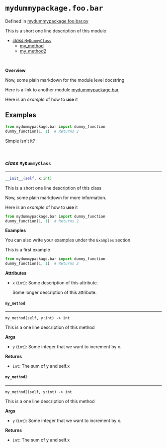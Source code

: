 # `mydummypackage.foo.bar`

Defined in [mydummypackage.foo.bar.py](../mydummypackage/foo/bar.py)

This is a short one line description of this module

* [*class* `MyDummyClass`](#my-dummy-class)
	* [my_method](#my-method)
	* [my_method2](#my-method2)



<br/>



__Overview__


Now, some plain markdown for the module level docstring

Here is a link to another module [mydummypackage.bar](./mydummypackage.bar.md)

Here is an *example* of how to __use__ it

Examples
--------

```python
from mydummypackage.bar import dummy_function
dummy_function(1, 1)  # Returns 2
```

Simple isn't it?




<br/>



<a id="my-dummy-class"></a>
### *class* `MyDummyClass`

---

```python
__init__(self, x:int)
```
This is a short one line description of this class

Now, some plain markdown for more information.

Here is an *example* of how to __use__ it

```python
from mydummypackage.bar import dummy_function
dummy_function(1, 1)  # Returns 2
```

__Examples__


You can also write your examples under the `Examples` section.

This is a first example
```python
from mydummypackage.bar import dummy_function
dummy_function(1, 1)  # Returns 2
```

__Attributes__


- `x` (`int`): Some description of this attribute.
	
	Some longer description of this attribute.

<a id="my-method"></a>
#### `my_method`

---

`my_method(self, y:int) -> int`

This is a one line description of this method

__Args__


- `y` (`int`): Some integer that we want to increment by x.

__Returns__


- `int`: The sum of y and self.x

<a id="my-method2"></a>
#### `my_method2`

---

`my_method2(self, y:int) -> int`

This is a one line description of this method

__Args__


- `y` (`int`): Some integer that we want to increment by x.

__Returns__


- `int`: The sum of y and self.x
